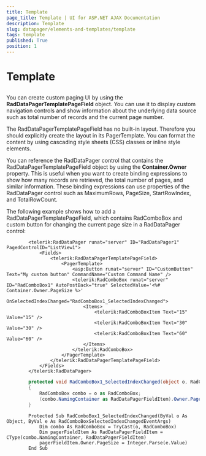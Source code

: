 ```yaml
---
title: Template
page_title: Template | UI for ASP.NET AJAX Documentation
description: Template
slug: datapager/elements-and-templates/template
tags: template
published: True
position: 1
---
```


# Template



## 

You can create custom paging UI by using the __RadDataPagerTemplatePageField__ object. You can use it to display custom navigation controls and show information about the underlying data source such as total number of records and the current page number.

The RadDataPagerTemplatePageField has no built-in layout. Therefore you should explicitly create the layout in its PagerTemplate. You can format the content by using cascading style sheets (CSS) classes or inline style elements.

You can reference the RadDataPager control that contains the RadDataPagerTemplatePageField object by using the __Container.Owner__ property. This is useful when you want to create binding expressions to show how many records are retrieved, the total number of pages, and similar information. These binding expressions can use properties of the RadDataPager control such as MaximumRows, PageSize, StartRowIndex, and TotalRowCount.

The following example shows how to add a RadDataPagerTemplatePageField, which contains RadComboBox and custom button for changing the current page size in a RadDataPager control:



````ASPNET
	    <telerik:RadDataPager runat="server" ID="RadDataPager1" PagedControlID="ListView1">
	        <Fields>
	            <telerik:RadDataPagerTemplatePageField>
	                <PagerTemplate>
	                    <asp:Button runat="server" ID="CustomButton" Text="My custom button" CommandName="Custom Command Name" />
	                    <telerik:RadComboBox runat="server" ID="RadComboBox1" AutoPostBack="true" SelectedValue='<%# Container.Owner.PageSize %>'
	                        OnSelectedIndexChanged="RadComboBox1_SelectedIndexChanged">
	                        <Items>
	                            <telerik:RadComboBoxItem Text="15" Value="15" />
	                            <telerik:RadComboBoxItem Text="30" Value="30" />
	                            <telerik:RadComboBoxItem Text="60" Value="60" />
	                        </Items>
	                    </telerik:RadComboBox>
	                </PagerTemplate>
	            </telerik:RadDataPagerTemplatePageField>
	        </Fields>
	    </telerik:RadDataPager>
````
````C#
	    protected void RadComboBox1_SelectedIndexChanged(object o, RadComboBoxSelectedIndexChangedEventArgs e)
	    {
	        RadComboBox combo = o as RadComboBox;
	        (combo.NamingContainer as RadDataPagerFieldItem).Owner.PageSize = int.Parse(e.Value);
	    }			
````
````VB.NET
	    Protected Sub RadComboBox1_SelectedIndexChanged(ByVal o As Object, ByVal e As RadComboBoxSelectedIndexChangedEventArgs)
	        Dim combo As RadComboBox = TryCast(o, RadComboBox)
	        Dim pagerFieldItem As RadDataPagerFieldItem = CType(combo.NamingContainer, RadDataPagerFieldItem)
	        pagerFieldItem.Owner.PageSize = Integer.Parse(e.Value)
	    End Sub
````

